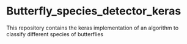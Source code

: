 # Butterfly_species_detector_keras
This repository contains the keras implementation of an algorithm to classify different species of butterflies
